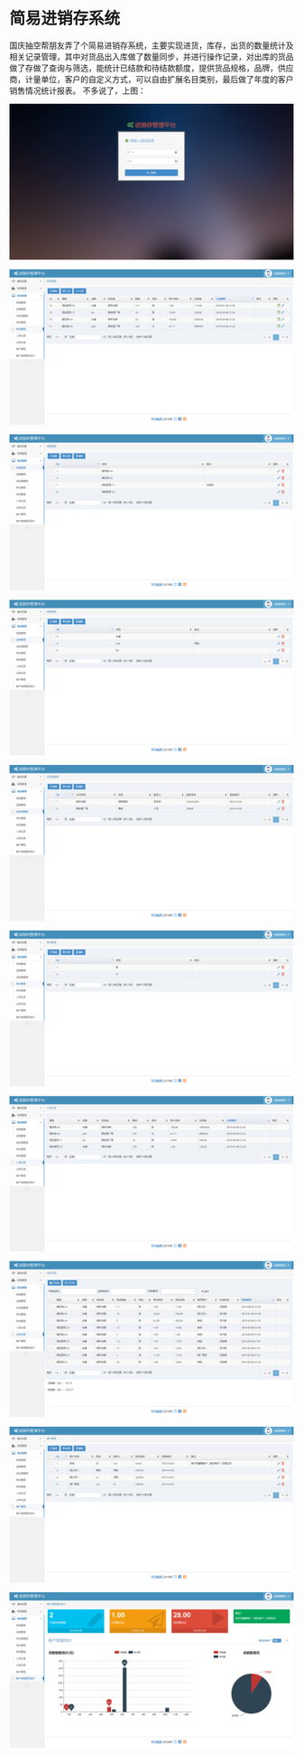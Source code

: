 # 简易进销存系统 
国庆抽空帮朋友弄了个简易进销存系统，主要实现进货，库存，出货的数量统计及相关记录管理，其中对货品出入库做了数量同步，并进行操作记录，对出库的货品做了存做了查询与筛选，能统计已结款和待结款额度，提供货品规格，品牌，供应商，计量单位，客户的自定义方式，可以自由扩展名目类别，最后做了年度的客户销售情况统计报表。
不多说了，上图：

![image](https://github.com/hapjackye/platformck/blob/master/image/001.png)<br>

![image](https://github.com/hapjackye/platformck/blob/master/image/002.png)<br>

![image](https://github.com/hapjackye/platformck/blob/master/image/003.png)<br>

![image](https://github.com/hapjackye/platformck/blob/master/image/004.png)<br>

![image](https://github.com/hapjackye/platformck/blob/master/image/005.png)<br>

![image](https://github.com/hapjackye/platformck/blob/master/image/006.png)<br>

![image](https://github.com/hapjackye/platformck/blob/master/image/007.png)<br>

![image](https://github.com/hapjackye/platformck/blob/master/image/008.png)<br>

![image](https://github.com/hapjackye/platformck/blob/master/image/009.png)<br>

![image](https://github.com/hapjackye/platformck/blob/master/image/010.png)<br>
